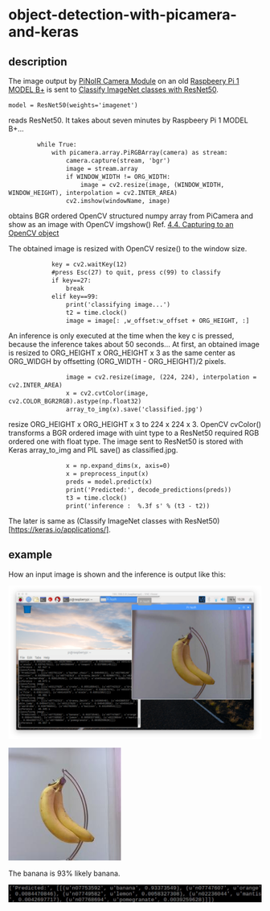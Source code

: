# object-detection-with-picamera-and-keras
## description
The image output by [PiNoIR Camera Module](https://www.adafruit.com/product/1567) on an old [Raspbeery Pi 1 MODEL B+](https://www.raspberrypi.org/products/raspberry-pi-1-model-b/) is sent to [Classify ImageNet classes with ResNet50](https://keras.io/api/applications/#usage-examples-for-image-classification-models).

```
model = ResNet50(weights='imagenet')
```

reads ResNet50. It takes about seven minutes by Raspbeery Pi 1 MODEL B+...

```
        while True:
            with picamera.array.PiRGBArray(camera) as stream:
                camera.capture(stream, 'bgr')
                image = stream.array
                if WINDOW_WIDTH != ORG_WIDTH:
                    image = cv2.resize(image, (WINDOW_WIDTH, WINDOW_HEIGHT), interpolation = cv2.INTER_AREA) 
                cv2.imshow(windowName, image)
```

obtains BGR ordered OpenCV structured numpy array from PiCamera and show as an image with OpenCV imgshow()
Ref. [4.4. Capturing to an OpenCV object](http://picamera.readthedocs.io/en/release-1.10/recipes1.html#capturing-to-an-opencv-object)

The obtained image is resized with OpenCV resize() to the window size.

```
            key = cv2.waitKey(12)
            #press Esc(27) to quit, press c(99) to classify
            if key==27:
                break
            elif key==99:
                print('classifying image...')
                t2 = time.clock() 
                image = image[: ,w_offset:w_offset + ORG_HEIGHT, :]
```

An inference is only executed at the time when the key c is pressed, because the inference takes about 50 seconds...
At first, an obtained image is resized to ORG_HEIGHT x ORG_HEIGHT x 3 as the same center as ORG_WIDGH by offsetting (ORG_WIDTH - ORG_HEIGHT)/2 pixels.


```
                image = cv2.resize(image, (224, 224), interpolation = cv2.INTER_AREA) 
                x = cv2.cvtColor(image, cv2.COLOR_BGR2RGB).astype(np.float32)
                array_to_img(x).save('classified.jpg')
```

resize ORG_HEIGHT x ORG_HEIGHT x 3 to 224 x 224 x 3.
OpenCV cvColor() transforms a BGR ordered image with uint type to a ResNet50 required RGB ordered one with float type.
The image sent to ResNet50 is stored with Keras array_to_img and PIL save() as classified.jpg.

```
                x = np.expand_dims(x, axis=0)
                x = preprocess_input(x)
                preds = model.predict(x)
                print('Predicted:', decode_predictions(preds))
                t3 = time.clock()
                print('inference :  %.3f s' % (t3 - t2))
```

The later is same as (Classify ImageNet classes with ResNet50)[https://keras.io/applications/].

## example
How an input image is shown and the inference is output like this:

![desktop](img/ex1.png)

![banana](img/banana.jpg)

The banana is 93% likely banana.

![bananaoutput](img/bananaoutput.jpg)

